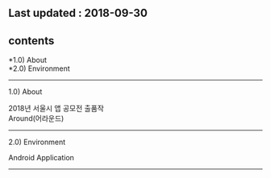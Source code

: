 Last updated : 2018-09-30
-----------------------------

contents
-----------------------------

*1.0) About  
*2.0) Environment

-----------------------------

1.0) About

2018년 서울시 앱 공모전 출품작  
Around(어라운드)

-----------------------------

2.0) Environment

Android Application

-----------------------------

